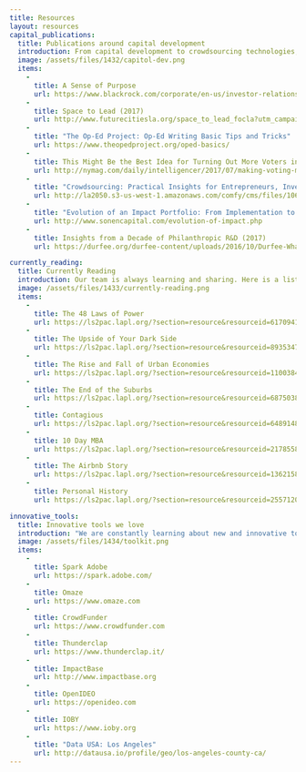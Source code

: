 ```yaml
---
title: Resources
layout: resources
capital_publications:
  title: Publications around capital development
  introduction: From capital development to crowdsourcing technologies, we are always learning. Here is a list of publications we found helpful.
  image: /assets/files/1432/capitol-dev.png
  items: 
    - 
      title: A Sense of Purpose
      url: https://www.blackrock.com/corporate/en-us/investor-relations/larry-fink-ceo-letter
    - 
      title: Space to Lead (2017)
      url: http://www.futurecitiesla.org/space_to_lead_focla?utm_campaign=eventfollowup&utm_medium=email&utm_source=futurecities
    - 
      title: "The Op-Ed Project: Op-Ed Writing Basic Tips and Tricks"
      url: https://www.theopedproject.org/oped-basics/
    - 
      title: This Might Be the Best Idea for Turning Out More Voters in U.S. Elections (2017)
      url: http://nymag.com/daily/intelligencer/2017/07/making-voting-more-engaging-might-make-more-people-vote.html
    - 
      title: "Crowdsourcing: Practical Insights for Entrepreneurs, Investors, and Philanthropists (2015)"
      url: http://la2050.s3-us-west-1.amazonaws.com/comfy/cms/files/106/files/original/TaraRothToolsforCrowdsourcing.pdf
    - 
      title: "Evolution of an Impact Portfolio: From Implementation to Results (2014)"
      url: http://www.sonencapital.com/evolution-of-impact.php
    - 
      title: Insights from a Decade of Philanthropic R&D (2017)
      url: https://durfee.org/durfee-content/uploads/2016/10/Durfee-What-If-Report-FINAL.pdf

currently_reading:
  title: Currently Reading
  introduction: Our team is always learning and sharing. Here is a list of books we are currently reading. For real\-time updates, [follow the team on twitter](https://twitter.com/GoldhirshFdn/goldhirsh-foundation-team/members).
  image: /assets/files/1433/currently-reading.png
  items: 
    - 
      title: The 48 Laws of Power
      url: https://ls2pac.lapl.org/?section=resource&resourceid=6170941
    - 
      title: The Upside of Your Dark Side
      url: https://ls2pac.lapl.org/?section=resource&resourceid=893534792
    - 
      title: The Rise and Fall of Urban Economies
      url: https://ls2pac.lapl.org/?section=resource&resourceid=1100384479
    - 
      title: The End of the Suburbs
      url: https://ls2pac.lapl.org/?section=resource&resourceid=687503806
    - 
      title: Contagious
      url: https://ls2pac.lapl.org/?section=resource&resourceid=648914865
    - 
      title: 10 Day MBA
      url: https://ls2pac.lapl.org/?section=resource&resourceid=21785586
    - 
      title: The Airbnb Story
      url: https://ls2pac.lapl.org/?section=resource&resourceid=1362158604
    - 
      title: Personal History
      url: https://ls2pac.lapl.org/?section=resource&resourceid=25571206

innovative_tools: 
  title: Innovative tools we love
  introduction: "We are constantly learning about new and innovative tools to help nonprofits and for-profits succeed in their latest ventures. Here is a list of tools we love:"
  image: /assets/files/1434/toolkit.png
  items: 
    - 
      title: Spark Adobe
      url: https://spark.adobe.com/
    - 
      title: Omaze
      url: https://www.omaze.com
    - 
      title: CrowdFunder
      url: https://www.crowdfunder.com
    - 
      title: Thunderclap
      url: https://www.thunderclap.it/
    - 
      title: ImpactBase
      url: http://www.impactbase.org
    - 
      title: OpenIDEO
      url: https://openideo.com
    - 
      title: IOBY
      url: https://www.ioby.org
    - 
      title: "Data USA: Los Angeles"
      url: http://datausa.io/profile/geo/los-angeles-county-ca/
---
```


